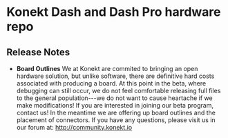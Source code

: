 # Konekt Dash and Dash Pro hardware repo

## Release Notes
- **Board Outlines** We at Konekt are commited to bringing an open hardware solution, but unlike software, there are definitive hard costs associated with producing a board. At this point in the beta, where debugging can still occur, we do not feel comfortable releasing full files to the general population---we do not want to cause heartache if we make modifications! If you are interested in joining our beta program, contact us! In the meantime we are offering up board outlines and the placement of connectors. If you have any questions, please visit us in our forum at: http://community.konekt.io
